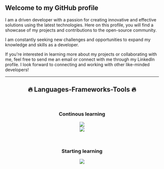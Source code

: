 ## Welcome to my GitHub profile
I am a driven developer with a passion for creating innovative and effective solutions using the latest technologies. Here on this profile, you will find a showcase of my projects and contributions to the open-source community.

I am constantly seeking new challenges and opportunities to expand my knowledge and skills as a developer.

If you're interested in learning more about my projects or collaborating with me, feel free to send me an email or connect with me through my LinkedIn profile. I look forward to connecting and working with other like-minded developers!

<hr>
<h2 align="center">🔥 Languages-Frameworks-Tools 🔥</h2>
<br>
<h3 align="center">Continous learning</h3>
<p align="center">
  <a href="https://skillicons.dev">
    <img src="https://skillicons.dev/icons?i=html,css,ts,js,angular,bootstrap,vscode,git,github,figma,md" /><br>
    <img src="https://skillicons.dev/icons?i=java,py,spring,postgres,hibernate,maven,idea,eclipse" />
  </a>
</p>
<br>
<h3 align="center">Starting learning</h3>
<p align="center">
  <a href="https://skillicons.dev">
    <img src="https://skillicons.dev/icons?i=firebase,flutter,dart,nodejs,docker,fastapi,nestjs" />
  </a>
</p>